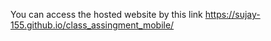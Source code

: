 You can access the hosted website by this link 
https://sujay-155.github.io/class_assingment_mobile/
